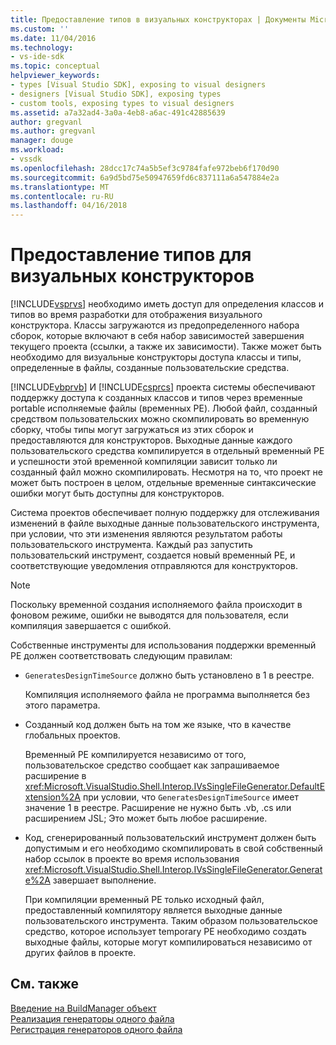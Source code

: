```yaml
---
title: Предоставление типов в визуальных конструкторах | Документы Microsoft
ms.custom: ''
ms.date: 11/04/2016
ms.technology:
- vs-ide-sdk
ms.topic: conceptual
helpviewer_keywords:
- types [Visual Studio SDK], exposing to visual designers
- designers [Visual Studio SDK], exposing types
- custom tools, exposing types to visual designers
ms.assetid: a7a32ad4-3a0a-4eb8-a6ac-491c42885639
author: gregvanl
ms.author: gregvanl
manager: douge
ms.workload:
- vssdk
ms.openlocfilehash: 28dcc17c74a5b5ef3c9784fafe972beb6f170d90
ms.sourcegitcommit: 6a9d5bd75e50947659fd6c837111a6a547884e2a
ms.translationtype: MT
ms.contentlocale: ru-RU
ms.lasthandoff: 04/16/2018
---
```

# <a name="exposing-types-to-visual-designers"></a>Предоставление типов для визуальных конструкторов
[!INCLUDE[vsprvs](../../code-quality/includes/vsprvs_md.md)] необходимо иметь доступ для определения классов и типов во время разработки для отображения визуального конструктора. Классы загружаются из предопределенного набора сборок, которые включают в себя набор зависимостей завершения текущего проекта (ссылки, а также их зависимости). Также может быть необходимо для визуальные конструкторы доступа классы и типы, определенные в файлы, созданные пользовательские средства.  
  
 [!INCLUDE[vbprvb](../../code-quality/includes/vbprvb_md.md)] И [!INCLUDE[csprcs](../../data-tools/includes/csprcs_md.md)] проекта системы обеспечивают поддержку доступа к созданных классов и типов через временные portable исполняемые файлы (временных PE). Любой файл, созданный средством пользовательских можно скомпилировать во временную сборку, чтобы типы могут загружаться из этих сборок и предоставляются для конструкторов. Выходные данные каждого пользовательского средства компилируется в отдельный временный PE и успешности этой временной компиляции зависит только ли созданный файл можно скомпилировать. Несмотря на то, что проект не может быть построен в целом, отдельные временные синтаксические ошибки могут быть доступны для конструкторов.  
  
 Система проектов обеспечивает полную поддержку для отслеживания изменений в файле выходные данные пользовательского инструмента, при условии, что эти изменения являются результатом работы пользовательского инструмента. Каждый раз запустить пользовательский инструмент, создается новый временный PE, и соответствующие уведомления отправляются для конструкторов.  
  
> [!NOTE]
>  Поскольку временной создания исполняемого файла происходит в фоновом режиме, ошибки не выводятся для пользователя, если компиляция завершается с ошибкой.  
  
 Собственные инструменты для использования поддержки временный PE должен соответствовать следующим правилам:  
  
-   `GeneratesDesignTimeSource` должно быть установлено в 1 в реестре.  
  
     Компиляция исполняемого файла не программа выполняется без этого параметра.  
  
-   Созданный код должен быть на том же языке, что в качестве глобальных проектов.  
  
     Временный PE компилируется независимо от того, пользовательское средство сообщает как запрашиваемое расширение в <xref:Microsoft.VisualStudio.Shell.Interop.IVsSingleFileGenerator.DefaultExtension%2A> при условии, что `GeneratesDesignTimeSource` имеет значение 1 в реестре. Расширение не нужно быть .vb, .cs или расширением JSL; Это может быть любое расширение.  
  
-   Код, сгенерированный пользовательский инструмент должен быть допустимым и его необходимо скомпилировать в свой собственный набор ссылок в проекте во время использования <xref:Microsoft.VisualStudio.Shell.Interop.IVsSingleFileGenerator.Generate%2A> завершает выполнение.  
  
     При компиляции временный PE только исходный файл, предоставленный компилятору является выходные данные пользовательского инструмента. Таким образом пользовательское средство, которое использует temporary PE необходимо создать выходные файлы, которые могут компилироваться независимо от других файлов в проекте.  
  
## <a name="see-also"></a>См. также  
 [Введение на BuildManager объект](http://msdn.microsoft.com/en-us/50080ec2-c1c9-412c-98ef-18d7f895e7fa)   
 [Реализация генераторы одного файла](../../extensibility/internals/implementing-single-file-generators.md)   
 [Регистрация генераторов одного файла](../../extensibility/internals/registering-single-file-generators.md)